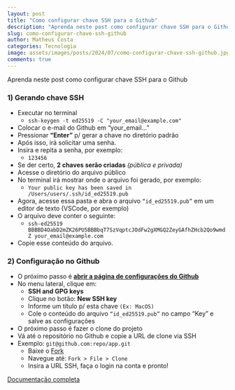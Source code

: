 ```yaml
---
layout: post
title: "Como configurar chave SSH para o Github"
description: "Aprenda neste post como configurar chave SSH para o Github"
slug: como-configurar-chave-ssh-github
author: Matheus Costa
categories: Tecnologia
image: assets/images/posts/2024/07/como-configurar-chave-ssh-github.jpg
comments: true
---
```


Aprenda neste post como configurar chave SSH para o Github

### 1) Gerando chave SSH

- Executar no terminal
  - `ssh-keygen -t ed25519 -C "your_email@example.com"`
- Colocar o e-mail do Github em “your_email…”
- Pressionar **“Enter”** p/ gerar a chave no diretório padrão
- Após isso, irá solicitar uma senha.
- Insira e repita a senha, por exemplo:
  - `123456`
- Se der certo, **2 chaves serão criadas** _(pública e privada)_
- Acesse o diretório do arquivo público
- No terminal irá mostrar onde o arquivo foi gerado, por exemplo:
  - `Your public key has been saved in /Users/users/.ssh/id_ed25519.pub`
- Agora, acesse essa pasta e abra o arquivo `“id_ed25519.pub”` em um editor de texto (VSCode, por exemplo)
- O arquivo deve conter o seguinte:
  - `ssh-ed25519 BBBBD4OabD2mZK26PU5BBBbqT7SzVqptcJOdFw2gXMGQ2ZeyGAfhZHcb2Qo9wmdZ your_email@example.com`
- Copie esse conteúdo do arquivo.

### 2) Configuração no Github

- O próximo passo é [**abrir a página de configurações do Github**](https://github.com/settings/profile)
- No menu lateral, clique em:
  - **SSH and GPG keys**
  - Clique no botão: **New SSH key**
  - Informe um título p/ esta chave `(Ex: MacOS)`
  - Cole o conteúdo do arquivo `“id_ed25519.pub”` no campo “Key” e salve as configurações
- O próximo passo é fazer o clone do projeto
- Vá até o repositório no Github e copie a URL de clone via SSH
- Exemplo: `git@github.com:repo/app.git`
  - Baixe o [Fork](https://git-fork.com/)
  - Navegue até: `Fork > File > Clone`
  - Insira a URL SSH, faça o login na conta e pronto!

[Documentação completa](https://docs.github.com/pt/authentication/connecting-to-github-with-ssh/generating-a-new-ssh-key-and-adding-it-to-the-ssh-agent)
